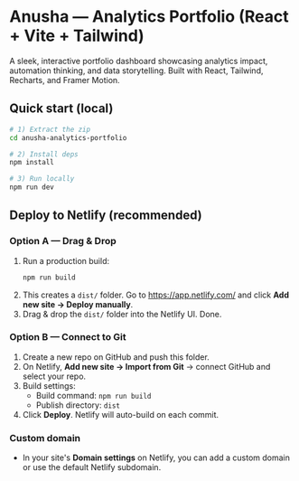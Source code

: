 # Anusha — Analytics Portfolio (React + Vite + Tailwind)

A sleek, interactive portfolio dashboard showcasing analytics impact, automation thinking,
and data storytelling. Built with React, Tailwind, Recharts, and Framer Motion.

## Quick start (local)

```bash
# 1) Extract the zip
cd anusha-analytics-portfolio

# 2) Install deps
npm install

# 3) Run locally
npm run dev
```

## Deploy to Netlify (recommended)

### Option A — Drag & Drop
1. Run a production build:
   ```bash
   npm run build
   ```
2. This creates a `dist/` folder. Go to https://app.netlify.com/ and click **Add new site → Deploy manually**.
3. Drag & drop the `dist/` folder into the Netlify UI. Done.

### Option B — Connect to Git
1. Create a new repo on GitHub and push this folder.
2. On Netlify, **Add new site → Import from Git** → connect GitHub and select your repo.
3. Build settings:
   - Build command: `npm run build`
   - Publish directory: `dist`
4. Click **Deploy**. Netlify will auto-build on each commit.

### Custom domain
- In your site's **Domain settings** on Netlify, you can add a custom domain or use the default Netlify subdomain.
